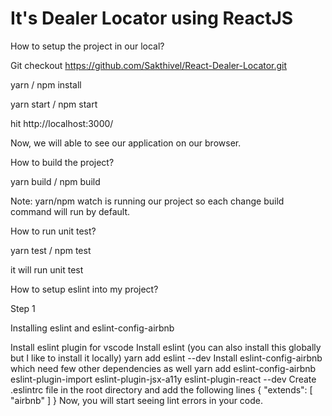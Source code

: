 # It's Dealer Locator using ReactJS

How to setup the project in our local?

Git checkout https://github.com/Sakthivel/React-Dealer-Locator.git

yarn / npm install

yarn start / npm start

hit http://localhost:3000/

Now, we will able to see our application on our browser.

How to build the project?

yarn build / npm build

Note: yarn/npm watch is running our project so each change build command will run by default.

How to run unit test?

yarn test / npm test

it will run unit test

How to setup eslint into my project?

Step 1

Installing eslint and eslint-config-airbnb

Install eslint plugin for vscode
Install eslint (you can also install this globally but I like to install it locally)
yarn add eslint --dev
Install eslint-config-airbnb which need few other dependencies as well
yarn add eslint-config-airbnb eslint-plugin-import eslint-plugin-jsx-a11y eslint-plugin-react --dev
Create .eslintrc file in the root directory and add the following lines
{
  "extends": [
    "airbnb"
  ]
}
Now, you will start seeing lint errors in your code.

